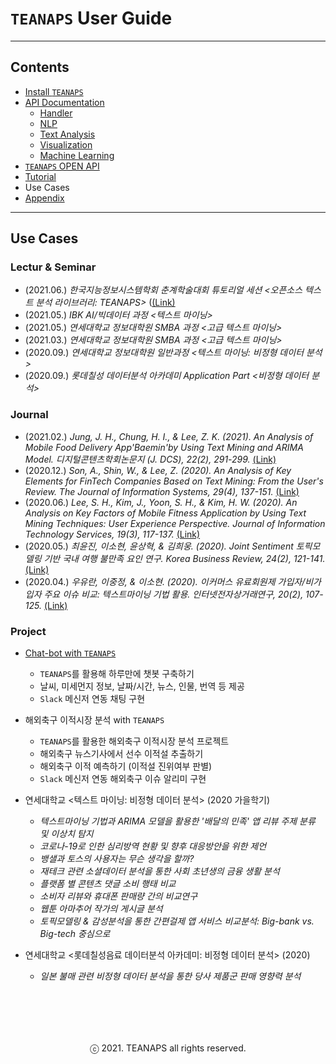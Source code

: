 # `TEANAPS` User Guide

---
## Contents
- [Install `TEANAPS`](./teanaps_user_guide-install_teanaps.md#teanaps-user-guide)
- [API Documentation](./teanaps_user_guide-api_documentation-handler.md#teanaps-user-guide)
  - [Handler](./teanaps_user_guide-api_documentation-handler.md#teanaps-user-guide)
  - [NLP](./teanaps_user_guide-api_documentation-nlp.md#teanaps-user-guide)
  - [Text Analysis](./teanaps_user_guide-api_documentation-text_analysis.md#teanaps-user-guide)
  - [Visualization](./teanaps_user_guide-api_documentation-visualization.md#teanaps-user-guide)
  - [Machine Learning](./teanaps_user_guide-api_documentation-machine-learning.md#teanaps-user-guide)
- [`TEANAPS` OPEN API](./teanaps_user_guide-rest_api.md#teanaps-user-guide)
- [Tutorial](./teanaps_user_guide-tutorial.md#teanaps-user-guide)
- Use Cases
- [Appendix](./teanaps_user_guide-appendix.md#teanaps-user-guide)

---
## Use Cases

### Lectur & Seminar
- (2021.06.) _한국지능정보시스템학회 춘계학술대회 튜토리얼 세션 <오픈소스 텍스트 분석 라이브러리: TEANAPS>_ ([(Link)](http://www.kiiss.or.kr/conference/conf/sub03.html)
- (2021.05.) _IBK AI/빅데이터 과정 <텍스트 마이닝>_
- (2021.05.) _연세대학교 정보대학원 SMBA 과정 <고급 텍스트 마이닝>_
- (2021.03.) _연세대학교 정보대학원 SMBA 과정 <고급 텍스트 마이닝>_
- (2020.09.) _연세대학교 정보대학원 일반과정 <텍스트 마이닝: 비정형 데이터 분석>_
- (2020.09.) _롯데칠성 데이터분석 아카데미 Application Part <비정형 데이터 분석>_

### Journal
- (2021.02.) _Jung, J. H., Chung, H. I., & Lee, Z. K. (2021). An Analysis of Mobile Food Delivery App'Baemin'by Using Text Mining and ARIMA Model. 디지털콘텐츠학회논문지 (J. DCS), 22(2), 291-299._ [(Link)](http://journal.dcs.or.kr/xml/28233/28233.pdf)
- (2020.12.) _Son, A., Shin, W., & Lee, Z. (2020). An Analysis of Key Elements for FinTech Companies Based on Text Mining: From the User's Review. The Journal of Information Systems, 29(4), 137-151._ [(Link)](https://www.koreascience.or.kr/article/JAKO202009252092422.page)
- (2020.06.) _Lee, S. H., Kim, J., Yoon, S. H., & Kim, H. W. (2020). An Analysis on Key Factors of Mobile Fitness Application by Using Text Mining Techniques: User Experience Perspective. Journal of Information Technology Services, 19(3), 117-137._ [(Link)](https://www.koreascience.or.kr/article/JAKO202021741261139.page)
- (2020.05.) _최윤진, 이소현, 윤상혁, & 김희웅. (2020). Joint Sentiment 토픽모델링 기반 국내 여행 불만족 요인 연구. Korea Business Review, 24(2), 121-141._ [(Link)](https://www.dbpia.co.kr/Journal/articleDetail?nodeId=NODE09348682)
- (2020.04.) _우유란, 이중정, & 이소현. (2020). 이커머스 유료회원제 가입자/비가입자 주요 이슈 비교: 텍스트마이닝 기법 활용. 인터넷전자상거래연구, 20(2), 107-125._ [(Link)](https://www.dbpia.co.kr/Journal/articleDetail?nodeId=NODE09332620)

### Project
- [Chat-bot with `TEANAPS`](https://github.com/fingeredman/chatbot-with-teanaps#teanaps를-활용한-챗봇-구현)
  - `TEANAPS`를 활용해 하루만에 챗봇 구축하기
  - 날씨, 미세먼지 정보, 날짜/시간, 뉴스, 인물, 번역 등 제공
  - `Slack` 메신저 연동 채팅 구현

- 해외축구 이적시장 분석 with `TEANAPS`
  - `TEANAPS`를 활용한 해외축구 이적시장 분석 프로젝트
  - 해외축구 뉴스기사에서 선수 이적설 추출하기
  - 해외축구 이적 예측하기 (이적설 진위여부 판별)
  - `Slack` 메신저 연동 해외축구 이슈 알리미 구현

- 연세대학교 <텍스트 마이닝: 비정형 데이터 분석> (2020 가을학기)
  - _텍스트마이닝 기법과 ARIMA 모델을 활용한 '배달의 민족' 앱 리뷰 주제 분류 및 이상치 탐지_
  - _코로나-19로 인한 심리방역 현황 및 향후 대응방안을 위한 제언_
  - _뱅샐과 토스의 사용자는 무슨 생각을 할까?_
  - _재테크 관련 소셜데이터 분석을 통한 사회 초년생의 금융 생활 분석_
  - _플랫폼 별 콘텐츠 댓글 소비 행태 비교_
  - _소비자 리뷰와 휴대폰 판매량 간의 비교연구_
  - _웹툰 아마추어 작가의 게시글 분석_
  - _토픽모델링 & 감성분석을 통한 간편걸제 앱 서비스 비교분석: Big-bank vs. Big-tech 중심으로_

- 연세대학교 <롯데칠성음료 데이터분석 아카데미: 비정형 데이터 분석> (2020)
  - _일본 불매 관련 비정형 데이터 분석을 통한 당사 제품군 판매 영향력 분석_

<br><br>
---
<center>ⓒ 2021. TEANAPS all rights reserved.</center>